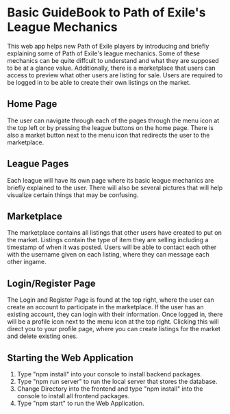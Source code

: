 # Basic GuideBook to Path of Exile's League Mechanics

This web app helps new Path of Exile players by introducing and briefly explaining some of Path of Exile's league mechanics. Some of these mechanics can be quite diffcult to understand and what they are supposed to be at a glance value. Additionally, there is a marketplace that users can access to preview what other users are listing for sale. Users are required to be logged in to be able to create their own listings on the market.

## Home Page
The user can navigate through each of the pages through the menu icon at the top left or by pressing the league buttons on the home page. There is also a market button 
next to the menu icon that redirects the user to the marketplace.

## League Pages
Each league will have its own page where its basic league mechanics are briefly explained to the user. There will also be several pictures that will help visualize certain things that may be confusing. 

## Marketplace
The marketplace contains all listings that other users have created to put on the market. Listings contain the type of item they are selling including a timestamp of when it was posted. Users will be able to contact each other with the username given on each listing, where they can message each other ingame.

## Login/Register Page
The Login and Register Page is found at the top right, where the user can create an account to participate in the marketplace. If the user has an existing account, they can login with their information. Once logged in, there will be a profile icon next to the menu icon at the top right. Clicking this will direct you to your profile page, where you can create listings for the market and delete existing ones. 

## Starting the Web Application

1. Type "npm install" into your console to install backend packages.
2. Type "npm run server" to run the local server that stores the database.
3. Change Directory into the frontend and type "npm install" into the console to install all frontend packages.
4. Type "npm start" to run the Web Application.
